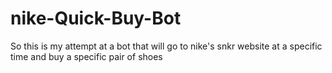 # nike-Quick-Buy-Bot
 So this is my attempt at a bot that will go to nike's snkr website at a specific time and buy a specific pair of shoes
